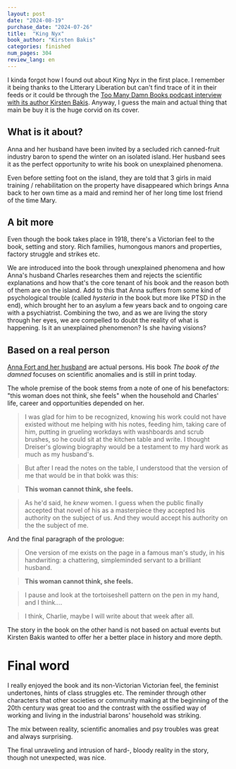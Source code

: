 ```yaml
---
layout: post
date: "2024-08-19"
purchase_date: "2024-07-26"
title:  "King Nyx"
book_author: "Kirsten Bakis"
categories: finished
num_pages: 304
review_lang: en
---
```


I kinda forgot how I found out about King Nyx in the first place. I remember it being thanks to the Litterary Liberation but can't find trace of it in their feeds or it could be through the [Too Many Damn Books podcast interview with its author Kirsten Bakis](http://www.somanydamnbooks.com/episodes/episode-217). Anyway, I guess the main and actual thing that main be buy it is the huge corvid on its cover.

## What is it about?

Anna and her husband have been invited by a secluded rich canned-fruit industry baron to spend the winter on an isolated island. Her husband sees it as the perfect opportunity to write his book on unexplained phenomena.

Even before setting foot on the island, they are told that 3 girls in maid training / rehabilitation on the property have disappeared which brings Anna back to her own time as a maid and remind her of her long time lost friend of the time Mary.

## A bit more

Even though the book takes place in 1918, there's a Victorian feel to the book, setting and story. Rich families, humongous manors and properties, factory struggle and strikes etc.

We are introduced into the book through unexplained phenomena and how Anna's husband Charles researches them and rejects the scientific explanations and how that's the core tenant of his book and the reason both of them are on the island. Add to this that Anna suffers from some kind of psychological trouble (called _hysteria_ in the book but more like PTSD in the end), which brought her to an asylum a few years back and to ongoing care with a psychiatrist. Combining the two, and as we are living the story through her eyes, we are compelled to doubt the reality of what is happening. Is it an unexplained phenomenon? Is she having visions? 

## Based on a real person

[Anna Fort and her husband](https://en.wikipedia.org/wiki/Charles_Fort) are actual persons. His book _The book of the damned_ focuses on scientific anomalies and is still in print today.

The whole premise of the book stems from a note of one of his benefactors: "this woman does not think, she feels" when the household and Charles' life, career and opportunities depended on her.

> I was glad for him to be recognized, knowing his work could not have existed without me helping with his notes, feeding him, taking care of him, putting in grueling workdays with washboards and scrub brushes, so he could sit at the kitchen table and write. I thought Dreiser's glowing biography would be a testament to my hard work as much as my husband's.

> But after I read the notes on the table, I understood that the version of me that would be in that bokk was this:

> **This woman cannot think, she feels.**

> As he'd said, he *knew* women. I guess when the public finally accepted that novel of his as a masterpiece they accepted his authority on the subject of us. And they would accept his authority on the the subject of me.

And the final paragraph of the prologue:

> One version of me exists on the page in a famous man's study, in his handwriting: a chattering, simpleminded servant to a brilliant husband.

> **This woman cannot think, she feels.**

> I pause and look at the tortoiseshell pattern on the pen in my hand, and I think....

> I think, Charlie, maybe I will write about that week after all.

The story in the book on the other hand is not based on actual events but Kirsten Bakis wanted to offer her a better place in history and more depth.

# Final word

I really enjoyed the book and its non-Victorian Victorian feel, the feminist undertones, hints of class struggles etc. The reminder through other characters that other societies or community making at the beginning of the 20th century was great too and the contrast with the ossified way of working and living in the industrial barons' household was striking.

The mix between reality, scientific anomalies and psy troubles was great and always surprising.

The final unraveling and intrusion of hard-, bloody reality in the story, though not unexpected, was nice.